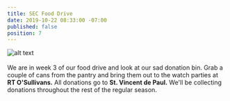 ```yaml
---
title: SEC Food Drive
date: 2019-10-22 08:33:00 -07:00
published: false
position: 7
---
```


![alt text](https://lsu-phoenix-alumni.github.io/assets/img/FoodDrive.jpg)  
<br>
We are in week 3 of our food drive and look at our sad donation bin. Grab a couple of cans from the pantry and bring them out to the watch parties at **RT O'Sullivans.** All donations go to **St. Vincent de Paul.** We'll be collecting donations throughout the rest of the regular season.